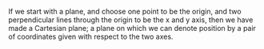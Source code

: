 If we start with a plane, and choose one point to be the origin, and two
perpendicular lines through the origin to be the x and y axis, then we
have made a Cartesian plane; a plane on which we can denote position by
a pair of coordinates given with respect to the two axes.
